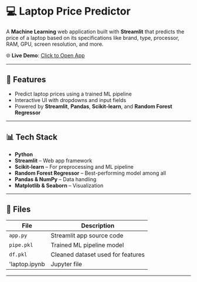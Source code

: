 # 💻 Laptop Price Predictor

A **Machine Learning** web application built with **Streamlit** that predicts the price of a laptop based on its specifications like brand, type, processor, RAM, GPU, screen resolution, and more.

🌐 **Live Demo**: [Click to Open App](https://laptop-price-prediction-pushpakanti.streamlit.app/)

---

## 🚀 Features

- Predict laptop prices using a trained ML pipeline
- Interactive UI with dropdowns and input fields
- Powered by **Streamlit**, **Pandas**, **Scikit-learn**, and **Random Forest Regressor**

---

## 📊 Tech Stack

- **Python**
- **Streamlit** – Web app framework
- **Scikit-learn** – For preprocessing and ML pipeline
- **Random Forest Regressor** – Best-performing model among all 
- **Pandas & NumPy** – Data handling
- **Matplotlib & Seaborn** – Visualization

---

## 📁 Files

| File        | Description                      |
|-------------|----------------------------------|
| `app.py`    | Streamlit app source code        |
| `pipe.pkl`  | Trained ML pipeline model        |
| `df.pkl`    | Cleaned dataset used for features|
|'laptop.ipynb| Jupyter file                      |

---


